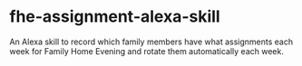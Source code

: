 # fhe-assignment-alexa-skill
An Alexa skill to record which family members have what assignments each week for Family Home Evening and rotate them automatically each week.
